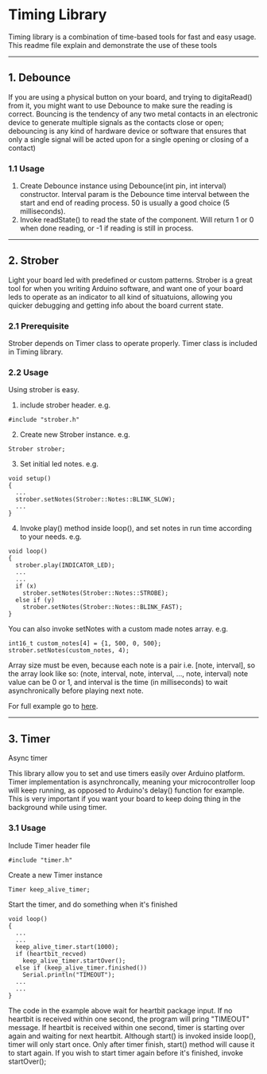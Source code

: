 # Timing Library
Timing library is a combination of time-based tools for fast and easy usage.
This readme file explain and demonstrate the use of these tools

----------------------------------------------------------------------
## 1. Debounce 
If you are using a physical button on your board, and trying to digitaRead() from it, you might want to use Debounce to make sure the reading is correct. Bouncing is the tendency of any two metal contacts in an electronic device to generate multiple signals as the contacts close or open; debouncing is any kind of hardware device or software that ensures that only a single signal will be acted upon for a single opening or closing of a contact) 

### 1.1 Usage
1. Create Debounce instance using Debounce(int pin, int interval) constructor. Interval param is the Debounce time interval between the start and end of reading process. 50 is usually a good choice (5 milliseconds).
2. Invoke readState() to read the state of the component. Will return 1 or 0 when done reading, or -1 if reading is still in process.
----------------------------------------------------------------------

## 2. Strober
Light your board led with predefined or custom patterns. Strober is a great tool for when you writing Arduino software, and want one of your board leds to operate as an indicator to all kind of situatuions, allowing you quicker debugging and getting info about the board current state.

### 2.1 Prerequisite
Strober depends on Timer class to operate properly. Timer class is included in Timing library.

### 2.2 Usage
Using strober is easy. 
1. include strober header. e.g.
```
#include "strober.h"
```

2. Create new Strober instance. e.g.
```
Strober strober;
```

3. Set initial led notes. e.g.
```
void setup()
{
  ...
  strober.setNotes(Strober::Notes::BLINK_SLOW);
  ...
}
```

4. Invoke play() method inside loop(), and set notes in run time according to your needs. e.g.
```
void loop()
{
  strober.play(INDICATOR_LED);
  ...
  ...
  if (x)
    strober.setNotes(Strober::Notes::STROBE);
  else if (y)
    strober.setNotes(Strober::Notes::BLINK_FAST);
}
```

You can also invoke setNotes with a custom made notes array. e.g.
```
int16_t custom_notes[4] = {1, 500, 0, 500};
strober.setNotes(custom_notes, 4);
```
Array size must be even, because each note is a pair i.e. [note, interval], so the array look like so:
(note, interval, note, interval, ..., note, interval)
note value can be 0 or 1, and interval is the time (in milliseconds) to wait asynchronically before playing next note.

For full example go to [here](https://github.com/elhayr1/timing/blob/master/examples/emergency_monitor/emergency_monitor.ino).

----------------------------------------------------------------------

## 3. Timer
Async timer

This library allow you to set and use timers easily over Arduino platform. Timer implementation is asynchroncally, meaning your microcontroller loop will keep running, as opposed to Arduino's delay() function for example. This is very important if you want your board to keep doing thing in the background while using timer.

### 3.1 Usage
Include Timer header file
```
#include "timer.h"
```

Create a new Timer instance
```
Timer keep_alive_timer;
```

Start the timer, and do something when it's finished

```
void loop()
{
  ...
  ...
  keep_alive_timer.start(1000);
  if (heartbit_recved)
    keep_alive_timer.startOver();
  else if (keep_alive_timer.finished())
    Serial.println("TIMEOUT");
  ...
  ...
}
```
The code in the example above wait for heartbit package input. If no heartbit is received within one second, the program will pring "TIMEOUT" message. If heartbit is received within one second, timer is starting over again and waiting for next heartbit.
Although start() is invoked inside loop(), timer will only start once. Only after timer finish, start() method will cause it to start again. If you wish to start timer again before it's finished, invoke startOver();
